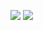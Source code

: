 ![](https://img.shields.io/badge/-Python%20Developer-3776AB?logo=python&logoColor=FFD43B&style=for-the-badge)
![](https://komarev.com/ghpvc/?username=isamytanaka)
